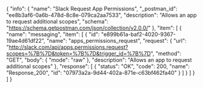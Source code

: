{
  "info": {
    "name": "Slack Request App Permissions",
    "_postman_id": "ee8b3af6-0a6b-478d-8c8e-079ca2aa7533",
    "description": "Allows an app to request additional scopes",
    "schema": "https://schema.getpostman.com/json/collection/v2.0.0/"
  },
  "item": [
    {
      "name": "messaging",
      "item": [
        {
          "id": "e899b61a-baf2-4020-9367-19ae4d61df22",
          "name": "apps_permissions_request",
          "request": {
            "url": "http://slack.com/api/apps.permissions.request?scopes=%7B%7D&token=%7B%7D&trigger_id=%7B%7D",
            "method": "GET",
            "body": {
              "mode": "raw"
            },
            "description": "Allows an app to request additional scopes"
          },
          "response": [
            {
              "status": "OK",
              "code": 200,
              "name": "Response_200",
              "id": "07973a2a-9d44-402a-871e-c63bf462fa40"
            }
          ]
        }
      ]
    }
  ]
}